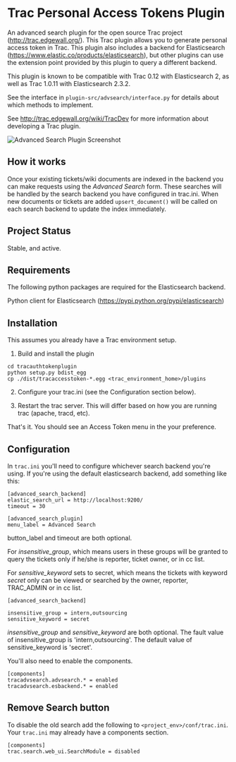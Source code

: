 
Trac Personal Access Tokens Plugin
==================================

An advanced search plugin for the open source Trac project
(http://trac.edgewall.org/). This Trac plugin allows you to generate personal access token in Trac.  This plugin also includes a backend for Elasticsearch
(https://www.elastic.co/products/elasticsearch), but other plugins can use the extension point
provided by this plugin to query a different backend.

This plugin is known to be compatible with Trac 0.12 with Elasticsearch 2, as well as
Trac 1.0.11 with Elasticsearch 2.3.2.

See the interface in `plugin-src/advsearch/interface.py` for details about which
methods to implement.

See http://trac.edgewall.org/wiki/TracDev for more information about developing
a Trac plugin.

![Advanced Search Plugin Screenshot][screenshot]

How it works
------------

Once your existing tickets/wiki documents are indexed in the backend you can
make requests using the *Advanced Search* form.  These searches will be handled
by the search backend you have configured in trac.ini.  When new documents or
tickets are added `upsert_document()` will be called on each search backend
to update the index immediately.



Project Status
--------------
Stable, and active.


Requirements
------------

The following python packages are required for the Elasticsearch backend.

Python client for Elasticsearch (https://pypi.python.org/pypi/elasticsearch)



Installation
------------

This assumes you already have a Trac environment setup.

1. Build and install the plugin
```
cd tracauthtokenplugin
python setup.py bdist_egg
cp ./dist/tracaccesstoken-*.egg <trac_environment_home>/plugins
```

2. Configure your trac.ini (see the Configuration section below).

3. Restart the trac server. This will differ based on how you are running trac (apache, tracd, etc).

That's it. You should see an Access Token menu in the your preference.



Configuration
-------------

In `trac.ini` you'll need to configure whichever search backend you're using.  If
you're using the default elasticsearch  backend, add something like this:

```
[advanced_search_backend]
elastic_search_url = http://localhost:9200/
timeout = 30

[advanced_search_plugin]
menu_label = Advanced Search
```

button_label and timeout are both optional.

For *insensitive_group*, which means users in these groups will be granted to query the tickets only if he/she is reporter, ticket owner, or in cc list.

For *sensitive_keyword* sets to secret, which means the tickets with keyword *secret* only can be viewed or searched by the owner, reporter, TRAC_ADMIN or in cc list. 
```
[advanced_search_backend]

insensitive_group = intern,outsourcing
sensitive_keyword = secret
```

*insensitive_group* and *sensitive_keyword* are both optional. The fault value of insensitive_group is 'intern,outsourcing'. The default value of sensitive_keyword is 'secret'.


You'll also need to enable the components.

```
[components]
tracadvsearch.advsearch.* = enabled
tracadvsearch.esbackend.* = enabled
```


Remove Search button
--------------------

To disable the old search add the following to `<project_env>/conf/trac.ini`.
Your `trac.ini` may already have a components section.

```
[components]
trac.search.web_ui.SearchModule = disabled
```

[screenshot]: https://raw.github.com/blampe/TracAdvancedSearchPlugin/gh-pages/example.png "Screenshot"
